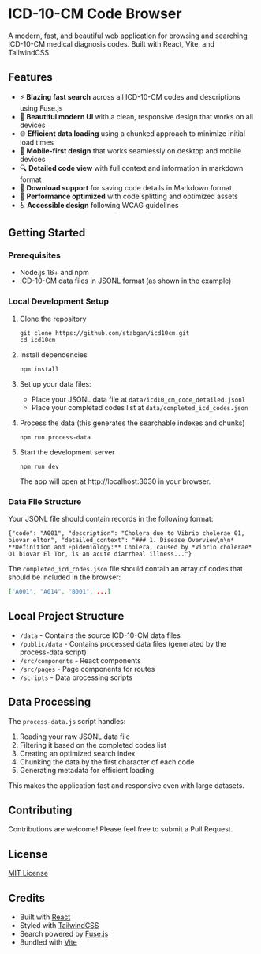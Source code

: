 # ICD-10-CM Code Browser

A modern, fast, and beautiful web application for browsing and searching ICD-10-CM medical diagnosis codes. Built with React, Vite, and TailwindCSS.

## Features

- ⚡️ **Blazing fast search** across all ICD-10-CM codes and descriptions using Fuse.js
- 🎨 **Beautiful modern UI** with a clean, responsive design that works on all devices
- 🌐 **Efficient data loading** using a chunked approach to minimize initial load times
- 📱 **Mobile-first design** that works seamlessly on desktop and mobile devices
- 🔍 **Detailed code view** with full context and information in markdown format
- 💾 **Download support** for saving code details in Markdown format
- 🌙 **Performance optimized** with code splitting and optimized assets
- ♿ **Accessible design** following WCAG guidelines

## Getting Started

### Prerequisites

- Node.js 16+ and npm
- ICD-10-CM data files in JSONL format (as shown in the example)

### Local Development Setup

1. Clone the repository
   ```
   git clone https://github.com/stabgan/icd10cm.git
   cd icd10cm
   ```

2. Install dependencies
   ```
   npm install
   ```

3. Set up your data files:
   - Place your JSONL data file at `data/icd10_cm_code_detailed.jsonl`
   - Place your completed codes list at `data/completed_icd_codes.json`

4. Process the data (this generates the searchable indexes and chunks)
   ```
   npm run process-data
   ```

5. Start the development server
   ```
   npm run dev
   ```

   The app will open at http://localhost:3030 in your browser.

### Data File Structure

Your JSONL file should contain records in the following format:

```jsonl
{"code": "A001", "description": "Cholera due to Vibrio cholerae 01, biovar eltor", "detailed_context": "### 1. Disease Overview\n\n*   **Definition and Epidemiology:** Cholera, caused by *Vibrio cholerae* O1 biovar El Tor, is an acute diarrheal illness..."}
```

The `completed_icd_codes.json` file should contain an array of codes that should be included in the browser:

```json
["A001", "A014", "B001", ...]
```

## Local Project Structure

- `/data` - Contains the source ICD-10-CM data files
- `/public/data` - Contains processed data files (generated by the process-data script)
- `/src/components` - React components
- `/src/pages` - Page components for routes
- `/scripts` - Data processing scripts

## Data Processing

The `process-data.js` script handles:

1. Reading your raw JSONL data file
2. Filtering it based on the completed codes list
3. Creating an optimized search index
4. Chunking the data by the first character of each code
5. Generating metadata for efficient loading

This makes the application fast and responsive even with large datasets.

## Contributing

Contributions are welcome! Please feel free to submit a Pull Request.

## License

[MIT License](LICENSE)

## Credits

- Built with [React](https://reactjs.org/)
- Styled with [TailwindCSS](https://tailwindcss.com/)
- Search powered by [Fuse.js](https://fusejs.io/)
- Bundled with [Vite](https://vitejs.dev/) 